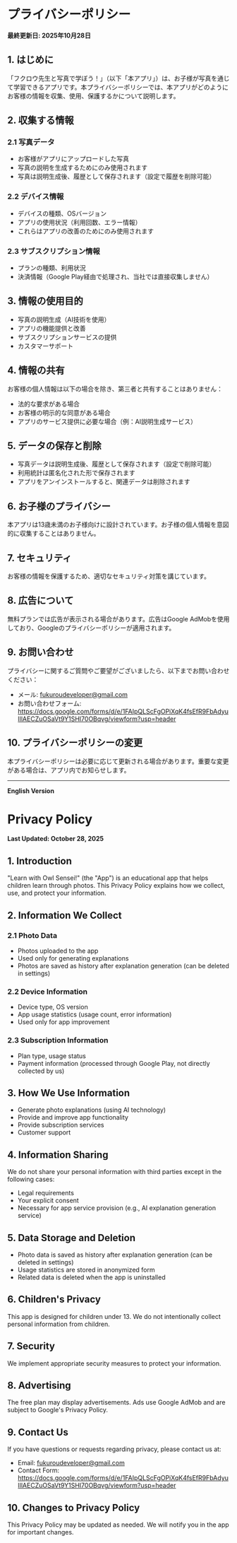 # プライバシーポリシー

**最終更新日: 2025年10月28日**

## 1. はじめに

「フクロウ先生と写真で学ぼう！」（以下「本アプリ」）は、お子様が写真を通じて学習できるアプリです。本プライバシーポリシーでは、本アプリがどのようにお客様の情報を収集、使用、保護するかについて説明します。

## 2. 収集する情報

### 2.1 写真データ
- お客様がアプリにアップロードした写真
- 写真の説明を生成するためにのみ使用されます
- 写真は説明生成後、履歴として保存されます（設定で履歴を削除可能）

### 2.2 デバイス情報
- デバイスの種類、OSバージョン
- アプリの使用状況（利用回数、エラー情報）
- これらはアプリの改善のためにのみ使用されます

### 2.3 サブスクリプション情報
- プランの種類、利用状況
- 決済情報（Google Play経由で処理され、当社では直接収集しません）

## 3. 情報の使用目的

- 写真の説明生成（AI技術を使用）
- アプリの機能提供と改善
- サブスクリプションサービスの提供
- カスタマーサポート

## 4. 情報の共有

お客様の個人情報は以下の場合を除き、第三者と共有することはありません：

- 法的な要求がある場合
- お客様の明示的な同意がある場合
- アプリのサービス提供に必要な場合（例：AI説明生成サービス）

## 5. データの保存と削除

- 写真データは説明生成後、履歴として保存されます（設定で削除可能）
- 利用統計は匿名化された形で保存されます
- アプリをアンインストールすると、関連データは削除されます

## 6. お子様のプライバシー

本アプリは13歳未満のお子様向けに設計されています。お子様の個人情報を意図的に収集することはありません。

## 7. セキュリティ

お客様の情報を保護するため、適切なセキュリティ対策を講じています。

## 8. 広告について

無料プランでは広告が表示される場合があります。広告はGoogle AdMobを使用しており、Googleのプライバシーポリシーが適用されます。

## 9. お問い合わせ

プライバシーに関するご質問やご要望がございましたら、以下までお問い合わせください：

- メール: fukuroudeveloper@gmail.com
- お問い合わせフォーム: https://docs.google.com/forms/d/e/1FAIpQLScFgOPiXqK4fsEfR9FbAdyulIlAECZuOSaVt9Y1SHI70OBqvg/viewform?usp=header

## 10. プライバシーポリシーの変更

本プライバシーポリシーは必要に応じて更新される場合があります。重要な変更がある場合は、アプリ内でお知らせします。

---

**English Version**

# Privacy Policy

**Last Updated: October 28, 2025**

## 1. Introduction

"Learn with Owl Sensei!" (the "App") is an educational app that helps children learn through photos. This Privacy Policy explains how we collect, use, and protect your information.

## 2. Information We Collect

### 2.1 Photo Data
- Photos uploaded to the app
- Used only for generating explanations
- Photos are saved as history after explanation generation (can be deleted in settings)

### 2.2 Device Information
- Device type, OS version
- App usage statistics (usage count, error information)
- Used only for app improvement

### 2.3 Subscription Information
- Plan type, usage status
- Payment information (processed through Google Play, not directly collected by us)

## 3. How We Use Information

- Generate photo explanations (using AI technology)
- Provide and improve app functionality
- Provide subscription services
- Customer support

## 4. Information Sharing

We do not share your personal information with third parties except in the following cases:

- Legal requirements
- Your explicit consent
- Necessary for app service provision (e.g., AI explanation generation service)

## 5. Data Storage and Deletion

- Photo data is saved as history after explanation generation (can be deleted in settings)
- Usage statistics are stored in anonymized form
- Related data is deleted when the app is uninstalled

## 6. Children's Privacy

This app is designed for children under 13. We do not intentionally collect personal information from children.

## 7. Security

We implement appropriate security measures to protect your information.

## 8. Advertising

The free plan may display advertisements. Ads use Google AdMob and are subject to Google's Privacy Policy.

## 9. Contact Us

If you have questions or requests regarding privacy, please contact us at:

- Email: fukuroudeveloper@gmail.com
- Contact Form: https://docs.google.com/forms/d/e/1FAIpQLScFgOPiXqK4fsEfR9FbAdyulIlAECZuOSaVt9Y1SHI70OBqvg/viewform?usp=header

## 10. Changes to Privacy Policy

This Privacy Policy may be updated as needed. We will notify you in the app for important changes.
